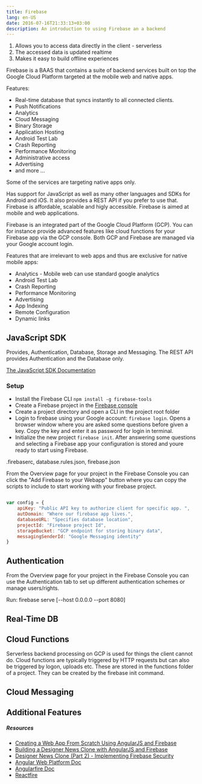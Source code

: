 ```yaml
---
title: Firebase
lang: en-US
date: 2016-07-16T21:33:13+03:00
description: An introduction to using Firebase an a backend
---
```


1.  Allows you to access data directly in the client - serverless
2. The accessed data is updated realtime
3. Makes it easy to build offline experiences


Firebase is a BAAS that contains a suite of backend services built on top the Google Cloud Platform targeted at the mobile web and native apps.

Features:

* Real-time database that syncs instantly to all connected clients.
* Push Notifications
* Analytics
* Cloud Messaging
* Binary Storage
* Application Hosting
* Android Test Lab
* Crash Reporting
* Performance Monitoring
* Administrative access
* Advertising
* and more ...

Some of the services are targeting native apps only.

Has support for JavaScript as well as many other languages and SDKs for Android and iOS. It also provides a REST API if you prefer to use that. Firebase is affordable, scalable and higly accessible. Firebase is aimed at mobile and web applications.

Firebase is an integrated part of the Google Cloud Platform (GCP). You can for instance provide advanced features like cloud functions for your Firebase app via the GCP console. Both GCP and Firebase are managed via your Google account login.

Features that are irrelevant to web apps and thus are exclusive for native mobile apps:

* Analytics - Mobile  web can use standard google analytics
* Android Test Lab
* Crash Reporting
* Performance Monitoring
* Advertising
* App Indexing
* Remote Configuration
* Dynamic links


## JavaScript SDK

Provides, Authentication, Database, Storage and Messaging. The REST API provides Authentication and the Database only.

[The JavaScript SDK Documentation](https://firebase.google.com/docs/reference/js/)

### Setup

* Install the Firebase CLI `npm install -g firebase-tools`
* Create a Firebase project in the [Firebase console](https://console.firebase.google.com)
* Create a project directory and open a CLI in the project root folder
* Login to firebase using your Google account: `firebase login`. Opens a browser window where you are asked some questions before given a key. Copy the key and enter it as password for login in terminal.
* Initialize the new project `firebase init`. After answering some questions and selecting a Firebase app your configuration is stored and youre ready to start using Firebase.

.firebaserc, database.rules.json, firebase.json

From the Overview page for your project in the Firebase Console you can click the "Add Firebase to your Webapp" button where you can copy the scripts to include to start working with your firebase project.

```javascript

var config = {
    apiKey: "Public API key to authorize client for specific app. ",
    autDomain: "Where our firebase app lives.",
    databaseURL: "Specifies database location",
    projectId: "Firebase project Id",
    storageBucket: "GCP endpoint for storing binary data",
    messagingSenderId: "Google Messaging identity"
}
```

## Authentication

From the Overview page for your project in the Firebase Console you can use the Authentication tab to set up different authentication schemes or manage users/rights.


Run: firebase serve [--host 0.0.0.0 --port 8080]


## Real-Time DB

## Cloud Functions

Serverless backend processing on GCP is used for things the client cannot do. Cloud functions are typically triggered by HTTP requests but can also be triggered by logon, uploads etc. These are stored in the functions folder of a project. They can be created by the firebase init command.


## Cloud Messaging

## Additional Features


##### Resources

* [Creating a Web App From Scratch Using AngularJS and Firebase](http://code.tutsplus.com/tutorials/creating-a-web-app-from-scratch-using-angularjs-and-firebase--cms-22391)
* [Building a Designer News Clone with AngularJS and Firebase](http://bitsofco.de/building-a-designer-news-clone/)
* [Designer News Clone (Part 2) - Implementing Firebase Security](http://bitsofco.de/designer-news-clone-part-2-implementing-firebase-security/)
* [Angular Web Platform Doc](https://www.firebase.com/docs/web/)
* [Angularfire Doc](https://www.firebase.com/docs/web/libraries/angular/api.html)
* [Reactfire](https://github.com/firebase/reactfire)
